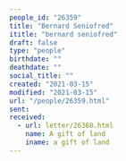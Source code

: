 ```yaml
---
people_id: "26359"
title: "Bernard Seniofred"
ititle: "bernard seniofred"
draft: false
type: "people"
birthdate: ""
deathdate: ""
social_title: ""
created: "2021-03-15"
modified: "2021-03-15"
url: "/people/26359.html"
sent:
received:
  - url: letter/26360.html
    name: A gift of land
    iname: a gift of land
---
```

